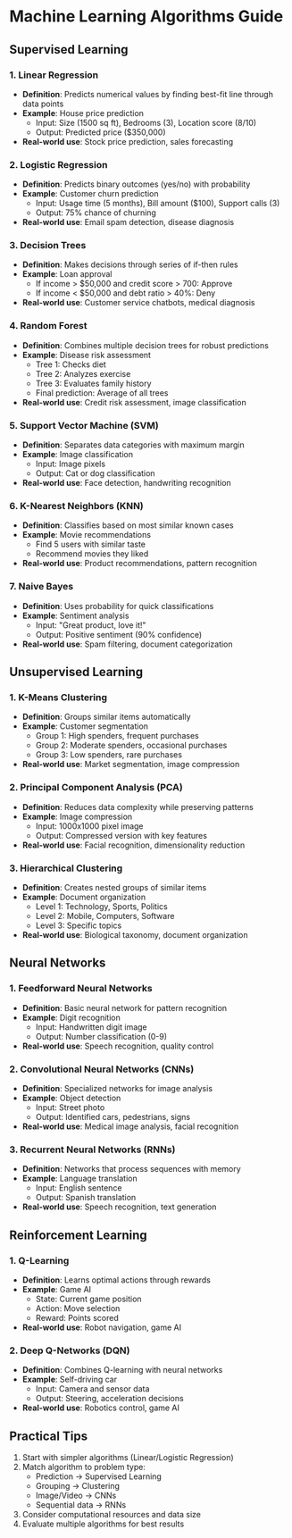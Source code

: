 # Machine Learning Algorithms Guide

## Supervised Learning

### 1. Linear Regression
- **Definition**: Predicts numerical values by finding best-fit line through data points
- **Example**: House price prediction
  - Input: Size (1500 sq ft), Bedrooms (3), Location score (8/10)
  - Output: Predicted price ($350,000)
- **Real-world use**: Stock price prediction, sales forecasting

### 2. Logistic Regression
- **Definition**: Predicts binary outcomes (yes/no) with probability
- **Example**: Customer churn prediction
  - Input: Usage time (5 months), Bill amount ($100), Support calls (3)
  - Output: 75% chance of churning
- **Real-world use**: Email spam detection, disease diagnosis

### 3. Decision Trees
- **Definition**: Makes decisions through series of if-then rules
- **Example**: Loan approval
  - If income > $50,000 and credit score > 700: Approve
  - If income < $50,000 and debt ratio > 40%: Deny
- **Real-world use**: Customer service chatbots, medical diagnosis

### 4. Random Forest
- **Definition**: Combines multiple decision trees for robust predictions
- **Example**: Disease risk assessment
  - Tree 1: Checks diet
  - Tree 2: Analyzes exercise
  - Tree 3: Evaluates family history
  - Final prediction: Average of all trees
- **Real-world use**: Credit risk assessment, image classification

### 5. Support Vector Machine (SVM)
- **Definition**: Separates data categories with maximum margin
- **Example**: Image classification
  - Input: Image pixels
  - Output: Cat or dog classification
- **Real-world use**: Face detection, handwriting recognition

### 6. K-Nearest Neighbors (KNN)
- **Definition**: Classifies based on most similar known cases
- **Example**: Movie recommendations
  - Find 5 users with similar taste
  - Recommend movies they liked
- **Real-world use**: Product recommendations, pattern recognition

### 7. Naive Bayes
- **Definition**: Uses probability for quick classifications
- **Example**: Sentiment analysis
  - Input: "Great product, love it!"
  - Output: Positive sentiment (90% confidence)
- **Real-world use**: Spam filtering, document categorization

## Unsupervised Learning

### 1. K-Means Clustering
- **Definition**: Groups similar items automatically
- **Example**: Customer segmentation
  - Group 1: High spenders, frequent purchases
  - Group 2: Moderate spenders, occasional purchases
  - Group 3: Low spenders, rare purchases
- **Real-world use**: Market segmentation, image compression

### 2. Principal Component Analysis (PCA)
- **Definition**: Reduces data complexity while preserving patterns
- **Example**: Image compression
  - Input: 1000x1000 pixel image
  - Output: Compressed version with key features
- **Real-world use**: Facial recognition, dimensionality reduction

### 3. Hierarchical Clustering
- **Definition**: Creates nested groups of similar items
- **Example**: Document organization
  - Level 1: Technology, Sports, Politics
  - Level 2: Mobile, Computers, Software
  - Level 3: Specific topics
- **Real-world use**: Biological taxonomy, document organization

## Neural Networks

### 1. Feedforward Neural Networks
- **Definition**: Basic neural network for pattern recognition
- **Example**: Digit recognition
  - Input: Handwritten digit image
  - Output: Number classification (0-9)
- **Real-world use**: Speech recognition, quality control

### 2. Convolutional Neural Networks (CNNs)
- **Definition**: Specialized networks for image analysis
- **Example**: Object detection
  - Input: Street photo
  - Output: Identified cars, pedestrians, signs
- **Real-world use**: Medical image analysis, facial recognition

### 3. Recurrent Neural Networks (RNNs)
- **Definition**: Networks that process sequences with memory
- **Example**: Language translation
  - Input: English sentence
  - Output: Spanish translation
- **Real-world use**: Speech recognition, text generation

## Reinforcement Learning

### 1. Q-Learning
- **Definition**: Learns optimal actions through rewards
- **Example**: Game AI
  - State: Current game position
  - Action: Move selection
  - Reward: Points scored
- **Real-world use**: Robot navigation, game AI

### 2. Deep Q-Networks (DQN)
- **Definition**: Combines Q-learning with neural networks
- **Example**: Self-driving car
  - Input: Camera and sensor data
  - Output: Steering, acceleration decisions
- **Real-world use**: Robotics control, game AI

## Practical Tips
1. Start with simpler algorithms (Linear/Logistic Regression)
2. Match algorithm to problem type:
   - Prediction → Supervised Learning
   - Grouping → Clustering
   - Image/Video → CNNs
   - Sequential data → RNNs
3. Consider computational resources and data size
4. Evaluate multiple algorithms for best results

